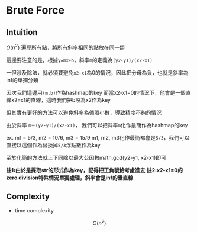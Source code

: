 # Brute Force

## Intuition

$O(n^2)$ 遍歷所有點，將所有斜率相同的點放在同一類

這邊要注意的是，根據`y=mx+b`，斜率`m`的定義為`(y2-y1)/(x2-x1)`

一但涉及除法，就必須要避免`x2-x1`為0的情況，因此把分母為負，也就是斜率為inf的單獨分類

因次我們這邊用`(m,b)`作為hashmap的key
而當x2-x1=0的情況下，他會是一個直線x2=x1的直線，這時我們把b設為x2作為key

但其實有更好的方法可以避免斜率為循環小數，導致精度不夠的情況

由於斜率 `m＝(y2-y1)/(x2-x1)`， 我們可以把斜率`m`化作最簡作為hashmap的key

ex. m1 = 5/3, m2 = 10/6, m3 = 15/9
m1, m2, m3化作最簡都會是`5/3`，我們可以直接以這個作為替換掉`5/3`浮點數作為key

至於化簡的方法就上下同除以最大公因數math.gcd(y2-y1, x2-x1)即可

**註1:由於是採取str的形式作為key，記得把正負號給考慮進去**
**註2:x2-x1=0的zero division特殊情況單獨處理，斜率會是inf的垂直線**

## Complexity

- time complexity

$$O(n^2)$$